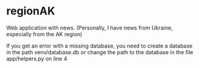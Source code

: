 # regionAK
Web application with news. (Personally, I have news from Ukraine, especially from the AK region)

If you get an error with a missing database, you need to create a database in the path venv/database.db or change the path to the database in the file app/helpers.py on line 4
